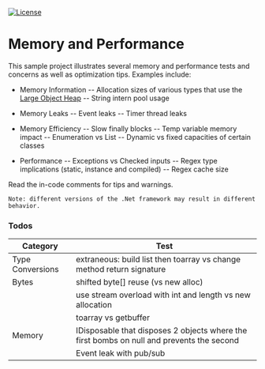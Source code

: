 [![License](https://img.shields.io/badge/License-Apache%202.0-blue.svg)](https://opensource.org/licenses/Apache-2.0)

# Memory and Performance

This sample project illustrates several memory and performance tests and concerns as well as optimization tips. Examples include:

  - Memory Information
  -- Allocation sizes of various types that use the [Large Object Heap]
  -- String intern pool usage

  - Memory Leaks
  -- Event leaks
  -- Timer thread leaks

  - Memory Efficiency
  -- Slow finally blocks
  -- Temp variable memory impact
  -- Enumeration vs List
  -- Dynamic vs fixed capacities of certain classes

  - Performance
  -- Exceptions vs Checked inputs
  -- Regex type implications (static, instance and compiled)
  -- Regex cache size

Read the in-code comments for tips and warnings.

```
Note: different versions of the .Net framework may result in different behavior.
```

### Todos

| Category | Test |
| ------ | ------ |
| Type Conversions | extraneous: build list then toarray vs change method return signature |
| Bytes | shifted byte[] reuse (vs new alloc) |
|| use stream overload with int and length vs new allocation |
|| toarray vs getbuffer |
| Memory | IDisposable that disposes 2 objects where the first bombs on null and prevents the second |
|| Event leak with pub/sub |

[//]: # 
   [Large Object Heap]: <https://blogs.msdn.microsoft.com/dotnet/2011/10/03/large-object-heap-improvements-in-net-4-5/>